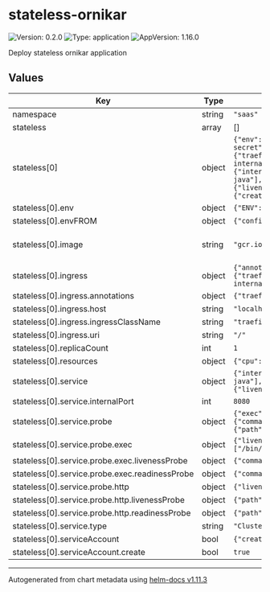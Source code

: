 # stateless-ornikar

![Version: 0.2.0](https://img.shields.io/badge/Version-0.2.0-informational?style=flat-square) ![Type: application](https://img.shields.io/badge/Type-application-informational?style=flat-square) ![AppVersion: 1.16.0](https://img.shields.io/badge/AppVersion-1.16.0-informational?style=flat-square)

Deploy stateless ornikar application

## Values

| Key | Type | Default | Description |
|-----|------|---------|-------------|
| namespace | string | `"saas"` | Namespace where the service will be deployed |
| stateless | array | [] | List of stateful services |
| stateless[0] | object | `{"env":{"ENV":"prod","app_name":"saas"},"envFROM":{"configEnv":"saas-configuration","secretEnv":"saas-secret"},"image":"gcr.io/cloud-run/hello:latest","ingress":{"annotations":{"traefik.ingress.kubernetes.io/router.entrypoints":"websecure"},"host":"localhost","ingressClassName":"traefik-internal","uri":"/"},"name":"saas-backend","replicaCount":1,"resources":{"cpu":1,"memory":"512Mi"},"service":{"internalPort":8080,"probe":{"exec":{"livenessProbe":{"commands":["/bin/bash","-c","pidof -x java"],"delay":10},"readinessProbe":{"commands":["/bin/bash","-c","pidof -x java"],"delay":10}},"http":{"livenessProbe":{"path":"/health"},"readinessProbe":{"path":"/ping"}}},"type":"ClusterIP"},"serviceAccount":{"create":true}}` | Deployment name |
| stateless[0].env | object | `{"ENV":"prod","app_name":"saas"}` | List of environment variables to be injected in the service |
| stateless[0].envFROM | object | `{"configEnv":"saas-configuration","secretEnv":"saas-secret"}` | Namespace where the service will be deployed |
| stateless[0].image | string | `"gcr.io/cloud-run/hello:latest"` | set "stateless[0].image=gcr.io/${gcp_project}/${app_name}:${CIRCLE_SHA1}"docker image to be deployed |
| stateless[0].ingress | object | `{"annotations":{"traefik.ingress.kubernetes.io/router.entrypoints":"websecure"},"host":"localhost","ingressClassName":"traefik-internal","uri":"/"}` | Ingress configuration |
| stateless[0].ingress.annotations | object | `{"traefik.ingress.kubernetes.io/router.entrypoints":"websecure"}` | list of annotations for the ingress |
| stateless[0].ingress.host | string | `"localhost"` | Hosts to be configured in the ingress |
| stateless[0].ingress.ingressClassName | string | `"traefik-internal"` | ingress class name |
| stateless[0].ingress.uri | string | `"/"` | path to be configured in the ingress |
| stateless[0].replicaCount | int | `1` | Number of replicas |
| stateless[0].resources | object | `{"cpu":1,"memory":"512Mi"}` | definition of resources |
| stateless[0].service | object | `{"internalPort":8080,"probe":{"exec":{"livenessProbe":{"commands":["/bin/bash","-c","pidof -x java"],"delay":10},"readinessProbe":{"commands":["/bin/bash","-c","pidof -x java"],"delay":10}},"http":{"livenessProbe":{"path":"/health"},"readinessProbe":{"path":"/ping"}}},"type":"ClusterIP"}` | definition of service |
| stateless[0].service.internalPort | int | `8080` | port exposed on the backend pod |
| stateless[0].service.probe | object | `{"exec":{"livenessProbe":{"commands":["/bin/bash","-c","pidof -x java"],"delay":10},"readinessProbe":{"commands":["/bin/bash","-c","pidof -x java"],"delay":10}},"http":{"livenessProbe":{"path":"/health"},"readinessProbe":{"path":"/ping"}}}` | definition of probes (can be exec or http, not both) |
| stateless[0].service.probe.exec | object | `{"livenessProbe":{"commands":["/bin/bash","-c","pidof -x java"],"delay":10},"readinessProbe":{"commands":["/bin/bash","-c","pidof -x java"],"delay":10}}` | definition of execution based probes |
| stateless[0].service.probe.exec.livenessProbe | object | `{"commands":["/bin/bash","-c","pidof -x java"],"delay":10}` | definition of liveness probe |
| stateless[0].service.probe.exec.readinessProbe | object | `{"commands":["/bin/bash","-c","pidof -x java"],"delay":10}` | definition of readiness probe |
| stateless[0].service.probe.http | object | `{"livenessProbe":{"path":"/health"},"readinessProbe":{"path":"/ping"}}` | definition of http based probes |
| stateless[0].service.probe.http.livenessProbe | object | `{"path":"/health"}` | definition of liveness probe |
| stateless[0].service.probe.http.readinessProbe | object | `{"path":"/ping"}` | definition of readiness probe |
| stateless[0].service.type | string | `"ClusterIP"` | type of service |
| stateless[0].serviceAccount | bool | `{"create":true}` | Whether or not create the service account |
| stateless[0].serviceAccount.create | bool | `true` | Whether or not create the service account |

----------------------------------------------
Autogenerated from chart metadata using [helm-docs v1.11.3](https://github.com/norwoodj/helm-docs/releases/v1.11.3)
